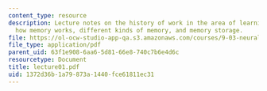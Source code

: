 ```yaml
---
content_type: resource
description: Lecture notes on the history of work in the area of learning and memory,
  how memory works, different kinds of memory, and memory storage.
file: https://ol-ocw-studio-app-qa.s3.amazonaws.com/courses/9-03-neural-basis-of-learning-and-memory-fall-2007/1372d36b1a79873a1440fce61811ec31_lecture01.pdf
file_type: application/pdf
parent_uid: 63f1e908-6aa6-5d81-66e8-740c7b6e4d6c
resourcetype: Document
title: lecture01.pdf
uid: 1372d36b-1a79-873a-1440-fce61811ec31
---
```

